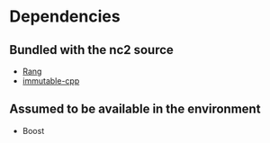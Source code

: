 # Dependencies

## Bundled with the nc2 source
* [Rang](https://github.com/agauniyal/rang/)
* [immutable-cpp](https://github.com/rsms/immutable-cpp)

## Assumed to be available in the environment
* Boost
